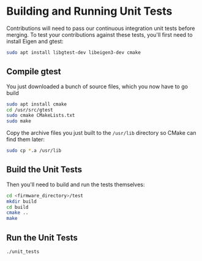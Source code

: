 # Building and Running Unit Tests

Contributions will need to pass our continuous integration unit tests before merging. To test your contributions against these tests, you'll first need to install Eigen and gtest:

``` bash
sudo apt install libgtest-dev libeigen3-dev cmake
```

## Compile gtest
You just downloaded a bunch of source files, which you now have to go build

``` bash
sudo apt install cmake
cd /usr/src/gtest
sudo cmake CMakeLists.txt
sudo make
```

Copy the archive files you just built to the `/usr/lib` directory so CMake can find them later:

``` bash
sudo cp *.a /usr/lib
```

## Build the Unit Tests

Then you'll need to build and run the tests themselves:

``` bash
cd <firmware_directory>/test
mkdir build
cd build
cmake ..
make
```

## Run the Unit Tests

``` bash
./unit_tests
```
